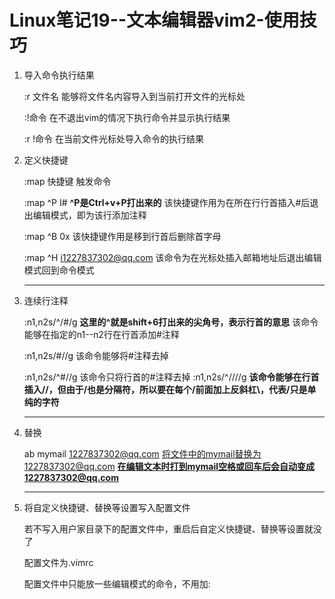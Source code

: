 # Linux笔记19--文本编辑器vim2-使用技巧

1. 导入命令执行结果

   :r 文件名        能够将文件名内容导入到当前打开文件的光标处

   :!命令             在不退出vim的情况下执行命令并显示执行结果

   :r !命令           在当前文件光标处导入命令的执行结果

   

2. 定义快捷键

   :map 快捷键 触发命令

   :map ^P I#<ESC>     **^P是Ctrl+v+P打出来的**  该快捷键作用为在所在行行首插入#后退出编辑模式，即为该行添加注释

   :map ^B 0x      该快捷键作用是移到行首后删除首字母

   :map ^H i1227837302@qq.com<ESC>   该命令为在光标处插入邮箱地址后退出编辑模式回到命令模式

   ---

3. 连续行注释

   :n1,n2s/^/#/g     **这里的^就是shift+6打出来的尖角号，表示行首的意思**  该命令能够在指定的n1--n2行在行首添加#注释

   :n1,n2s/#//g       该命令能够将#注释去掉

   :n1,n2s/^#//g     该命令只将行首的#注释去掉
   :n1,n2s/^/\/\//g  **该命令能够在行首插入//，但由于/也是分隔符，所以要在每个/前面加上反斜杠\，代表/只是单纯的字符**

   ---

4. 替换

   ab mymail 1227837302@qq.com   将文件中的mymail替换为1227837302@qq.com   **在编辑文本时打到mymail空格或回车后会自动变成1227837302@qq.com**

   ---

5. 将自定义快捷键、替换等设置写入配置文件

   若不写入用户家目录下的配置文件中，重启后自定义快捷键、替换等设置就没了

   配置文件为.vimrc

   配置文件中只能放一些编辑模式的命令，不用加: